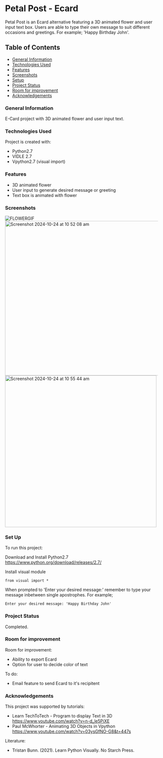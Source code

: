 # Petal Post - Ecard
Petal Post is an Ecard alternative featuring a 3D animated flower and user input text box. Users are able to type their own message to suit different occasions and greetings. For example; 'Happy Birthday John'.

## Table of Contents
* [General Information](#general-information)
* [Technologies Used](#technologies-used)
* [Features](#features)
* [Screenshots](#screenshots)
* [Setup](#setup)
* [Project Status](#project-status)
* [Room for improvement](#room-for-improvement)
* [Acknowledgements](#acknowledgements)

### General Information
E-Card project with 3D animated flower and user input text.

### Technologies Used
Project is created with:
* Python2.7
* VIDLE 2.7
* Vpython2.7 (visual import)

### Features
* 3D animated flower
* User input to generate desired message or greeting
* Text box is animated with flower

### Screenshots
![FLOWERGIF](https://github.com/user-attachments/assets/ae769693-53fd-42df-8c07-2b86061f68da)
<img width="508" alt="Screenshot 2024-10-24 at 10 52 08 am" src="https://github.com/user-attachments/assets/741c2541-cf66-48bf-a2f6-1c717c2b8fe1">
<img width="499" alt="Screenshot 2024-10-24 at 10 55 44 am" src="https://github.com/user-attachments/assets/3d7ac7f7-9118-48f9-b3ce-dcd0e1a31398">

### Set Up
To run this project:

Download and Install Python2.7 
https://www.python.org/download/releases/2.7/ 

Install visual module
```
from visual import *
```

When prompted to 'Enter your desired message:' remember to type your message inbetween single apostrophes. For example; 
```
Enter your desired message: 'Happy Birthday John' 
```

### Project Status
Completed.

### Room for improvement
Room for improvement:
* Ability to export Ecard 
* Option for user to decide color of text
  
To do:
* Email feature to send Ecard to it's recipitent    

### Acknowledgements
This project was supported by tutorials:   
* Learn TechToTech - Program to display Text in 3D https://www.youtube.com/watch?v=n-d_le5PiXE
* Paul McWhorter - Animating 3D Objects in Vpython https://www.youtube.com/watch?v=03ysGfNO-G8&t=447s

Literature:
* Tristan Bunn. (2021). Learn Python Visually. No Starch Press.

